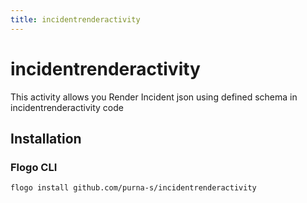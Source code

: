 ```yaml
---
title: incidentrenderactivity
---
```


# incidentrenderactivity
This activity allows you Render Incident json using defined schema in incidentrenderactivity code

## Installation
### Flogo CLI
```bash
flogo install github.com/purna-s/incidentrenderactivity
```

